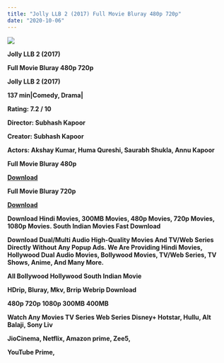 ```yaml
---
title: "Jolly LLB 2 (2017) Full Movie Bluray 480p 720p"
date: "2020-10-06"
---
```


[**![](https://1.bp.blogspot.com/-1-Fm5aJvd1A/Xz5di05Zf9I/AAAAAAAAEdg/OtyH1aQWJOodI_tLeEzwy6K6soDSzwiFgCLcBGAsYHQ/s1600/jollmovie2.webp)**](https://1.bp.blogspot.com/-1-Fm5aJvd1A/Xz5di05Zf9I/AAAAAAAAEdg/OtyH1aQWJOodI_tLeEzwy6K6soDSzwiFgCLcBGAsYHQ/s1600/jollmovie2.webp)

 **Jolly LLB 2 (2017)**

**Full Movie Bluray 480p 720p** 

**Jolly LLB 2 (2017)**

**137 min|Comedy, Drama|**

**Rating: 7.2 / 10** 

**Director: Subhash Kapoor**

**Creator: Subhash Kapoor**

**Actors: Akshay Kumar, Huma Qureshi, Saurabh Shukla, Annu Kapoor**

 **Full Movie Bluray 480p** 

**[Download](https://myglinks.xyz/3912)** 

 **Full Movie Bluray 720p** 

**[Download](https://myglinks.xyz/3913)** 

 **Download Hindi Movies, 300MB Movies, 480p Movies, 720p Movies, 1080p Movies. South Indian Movies Fast Download**

**Download Dual/Multi Audio High-Quality Movies And TV/Web Series Directly Without Any Popup Ads. We Are Providing Hindi Movies, Hollywood Dual Audio Movies, Bollywood Movies, TV/Web Series, TV Shows, Anime, And Many More.**

**All Bollywood Hollywood South Indian Movie**

**HDrip, Bluray, Mkv, Brrip Webrip Download**

**480p 720p 1080p 300MB 400MB** 

**Watch Any Movies TV Series Web Series Disney+ Hotstar, Hullu, Alt Balaji, Sony Liv**

**JioCinema, Netflix, Amazon prime, Zee5,**

**YouTube Prime,**
